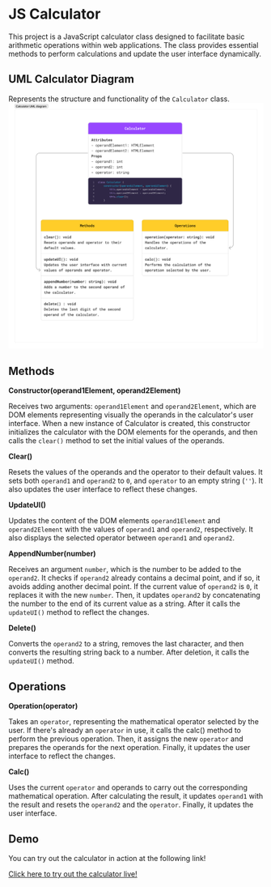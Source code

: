 # JS Calculator
This project is a JavaScript calculator class designed to facilitate basic arithmetic operations within web applications. The class provides essential methods to perform calculations and update the user interface dynamically.

## UML Calculator Diagram
Represents the structure and functionality of the `Calculator` class.
![UML_Calculator](images/calculator_uml.png)

## Methods

**Constructor(operand1Element, operand2Element)**

Receives two arguments: `operand1Element` and `operand2Element`, which are DOM elements representing visually the operands in the calculator's user interface. When a new instance of Calculator is created, this constructor initializes the calculator with the DOM elements for the operands, and then calls the `clear()` method to set the initial values of the operands.

**Clear()**

Resets the values of the operands and the operator to their default values. It sets both `operand1` and `operand2` to `0`, and `operator` to an empty string (`''`). It also updates the user interface to reflect these changes.

**UpdateUI()**

Updates the content of the DOM elements `operand1Element` and `operand2Element` with the values of `operand1` and `operand2`, respectively. It also displays the selected operator between `operand1` and `operand2`.

**AppendNumber(number)**

Receives an argument `number`, which is the number to be added to the `operand2`. It checks if `operand2` already contains a decimal point, and if so, it avoids adding another decimal point. If the current value of `operand2` is `0`, it replaces it with the new `number`. Then, it updates `operand2` by concatenating the number to the end of its current value as a string. After it calls the `updateUI()` method to reflect the changes.

**Delete()**

Converts the `operand2` to a string, removes the last character, and then converts the resulting string back to a number. After deletion, it calls the `updateUI()` method.

## Operations

**Operation(operator)**

Takes an `operator`, representing the mathematical operator selected by the user. If there's already an `operator` in use, it calls the calc() method to perform the previous operation. Then, it assigns the new `operator` and prepares the operands for the next operation. Finally, it updates the user interface to reflect the changes.

**Calc()**

Uses the current `operator` and operands to carry out the corresponding mathematical operation. After calculating the result, it updates `operand1` with the result and resets the `operand2` and the `operator`. Finally, it updates the user interface.

## Demo
You can try out the calculator in action at the following link!

[Click here to try out the calculator live!](https://easy-calc-js.netlify.app/)